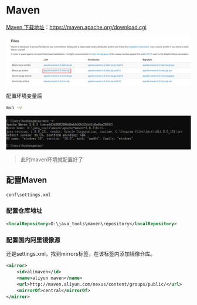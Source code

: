 # Maven

[Maven 下载地址](https://maven.apache.org/download.cgi)：https://maven.apache.org/download.cgi

![image-20210201180535047](media/Maven.assets/image-20210201180535047.png)

配置环境变量后

```bash
mvn -v
```

![image-20210201181134483](media/Maven.assets/image-20210201181134483.png)

> 此时maven环境就配置好了

## 配置Maven

`conf\settings.xml`

### 配置仓库地址

```xml
<localRepository>D:\java_tools\maven\repository</localRepository>
```

### 配置国内阿里镜像源

还是settings.xml，找到mirrors标签，在该标签内添加镜像仓库。

```xml
<mirror>
    <id>alimaven</id>
    <name>aliyun maven</name>
    <url>http://maven.aliyun.com/nexus/content/groups/public/</url>
    <mirrorOf>central</mirrorOf>        
</mirror>
```

